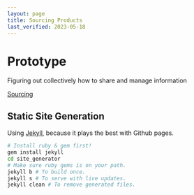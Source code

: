 ```yaml
---
layout: page
title: Sourcing Products
last_verified: 2023-05-18
---
```


# Prototype

Figuring out collectively how to share and manage information

[Sourcing](https://github.com/AvocadoCoop/prototype/blob/main/sourcing.md)

## Static Site Generation
Using [Jekyll](https://jekyllrb.com/), because it plays the best with Github pages.

```sh
# Install ruby & gem first!
gem install jekyll
cd site_generator
# Make sure ruby gems is on your path.
jekyll b # To build once.
jekyll s # To serve with live updates.
jekyll clean # To remove generated files.
```